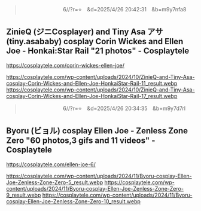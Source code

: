 
>　　　　　　　　6//?r=⭐　&d=2025/4/26 20:42:31　&b=m9y7nfa8
## ZinieQ (ジニCosplayer) and Tiny Asa アサ (tiny.asababy) cosplay Corin Wickes and Ellen Joe - Honkai:Star Rail "21 photos" - Cosplaytele
https://cosplaytele.com/corin-wickes-ellen-joe/

https://cosplaytele.com/wp-content/uploads/2024/10/ZinieQ-and-Tiny-Asa-cosplay-Corin-Wickes-and-Ellen-Joe-HonkaiStar-Rail-11_result.webp
https://cosplaytele.com/wp-content/uploads/2024/10/ZinieQ-and-Tiny-Asa-cosplay-Corin-Wickes-and-Ellen-Joe-HonkaiStar-Rail-17_result.webp

>　　　　　　　　6//?r=⭐　&d=2025/4/26 20:34:35　&b=m9y7d7rl
## Byoru (ビョル) cosplay Ellen Joe - Zenless Zone Zero "60 photos,3 gifs and 11 videos" - Cosplaytele
https://cosplaytele.com/ellen-joe-6/


https://cosplaytele.com/wp-content/uploads/2024/11/Byoru-cosplay-Ellen-Joe-Zenless-Zone-Zero-5_result.webp
https://cosplaytele.com/wp-content/uploads/2024/11/Byoru-cosplay-Ellen-Joe-Zenless-Zone-Zero-9_result.webp
https://cosplaytele.com/wp-content/uploads/2024/11/Byoru-cosplay-Ellen-Joe-Zenless-Zone-Zero-10_result.webp